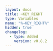 ```yaml
---
layout: docs
title: ~KEY_RIGHT
type: Variables
name: "%~KEY_RIGHT%"
hidden: true
changelog:
  - type: Added
    version: v0.8.2
---
```

